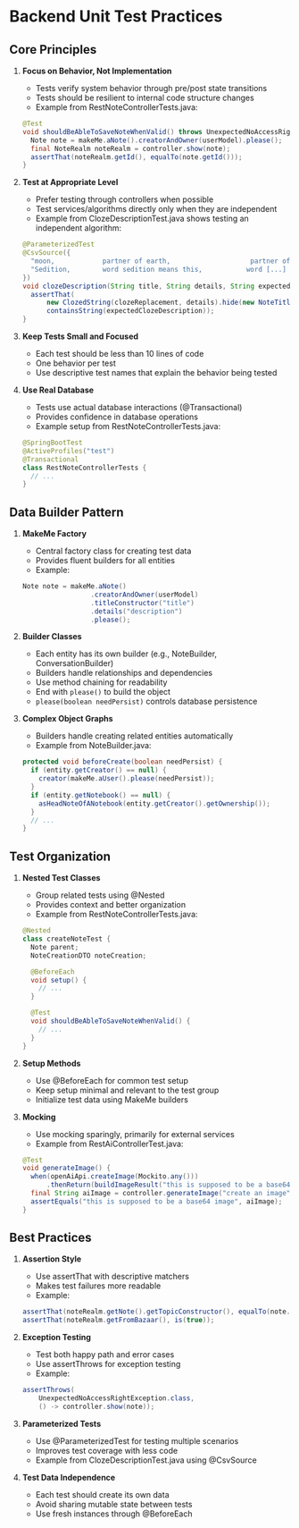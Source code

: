 # Backend Unit Test Practices

## Core Principles

1. **Focus on Behavior, Not Implementation**
   - Tests verify system behavior through pre/post state transitions
   - Tests should be resilient to internal code structure changes
   - Example from RestNoteControllerTests.java:
   ```java
   @Test
   void shouldBeAbleToSaveNoteWhenValid() throws UnexpectedNoAccessRightException {
     Note note = makeMe.aNote().creatorAndOwner(userModel).please();
     final NoteRealm noteRealm = controller.show(note);
     assertThat(noteRealm.getId(), equalTo(note.getId()));
   }
   ```

2. **Test at Appropriate Level**
   - Prefer testing through controllers when possible
   - Test services/algorithms directly only when they are independent
   - Example from ClozeDescriptionTest.java shows testing an independent algorithm:
   ```java
   @ParameterizedTest
   @CsvSource({
     "moon,            partner of earth,                    partner of earth",
     "Sedition,        word sedition means this,           word [...] means this"
   })
   void clozeDescription(String title, String details, String expectedClozeDescription) {
     assertThat(
         new ClozedString(clozeReplacement, details).hide(new NoteTitle(title)).clozeDetails(),
         containsString(expectedClozeDescription));
   }
   ```

3. **Keep Tests Small and Focused**
   - Each test should be less than 10 lines of code
   - One behavior per test
   - Use descriptive test names that explain the behavior being tested

4. **Use Real Database**
   - Tests use actual database interactions (@Transactional)
   - Provides confidence in database operations
   - Example setup from RestNoteControllerTests.java:
   ```java
   @SpringBootTest
   @ActiveProfiles("test")
   @Transactional
   class RestNoteControllerTests {
     // ...
   }
   ```

## Data Builder Pattern

1. **MakeMe Factory**
   - Central factory class for creating test data
   - Provides fluent builders for all entities
   - Example:
   ```java
   Note note = makeMe.aNote()
                    .creatorAndOwner(userModel)
                    .titleConstructor("title")
                    .details("description")
                    .please();
   ```

2. **Builder Classes**
   - Each entity has its own builder (e.g., NoteBuilder, ConversationBuilder)
   - Builders handle relationships and dependencies
   - Use method chaining for readability
   - End with `please()` to build the object
   - `please(boolean needPersist)` controls database persistence

3. **Complex Object Graphs**
   - Builders handle creating related entities automatically
   - Example from NoteBuilder.java:
   ```java
   protected void beforeCreate(boolean needPersist) {
     if (entity.getCreator() == null) {
       creator(makeMe.aUser().please(needPersist));
     }
     if (entity.getNotebook() == null) {
       asHeadNoteOfANotebook(entity.getCreator().getOwnership());
     }
     // ...
   }
   ```

## Test Organization

1. **Nested Test Classes**
   - Group related tests using @Nested
   - Provides context and better organization
   - Example from RestNoteControllerTests.java:
   ```java
   @Nested
   class createNoteTest {
     Note parent;
     NoteCreationDTO noteCreation;

     @BeforeEach
     void setup() {
       // ...
     }

     @Test
     void shouldBeAbleToSaveNoteWhenValid() {
       // ...
     }
   }
   ```

2. **Setup Methods**
   - Use @BeforeEach for common test setup
   - Keep setup minimal and relevant to the test group
   - Initialize test data using MakeMe builders

3. **Mocking**
   - Use mocking sparingly, primarily for external services
   - Example from RestAiControllerTest.java:
   ```java
   @Test
   void generateImage() {
     when(openAiApi.createImage(Mockito.any()))
         .thenReturn(buildImageResult("this is supposed to be a base64 image"));
     final String aiImage = controller.generateImage("create an image").b64encoded();
     assertEquals("this is supposed to be a base64 image", aiImage);
   }
   ```

## Best Practices

1. **Assertion Style**
   - Use assertThat with descriptive matchers
   - Makes test failures more readable
   - Example:
   ```java
   assertThat(noteRealm.getNote().getTopicConstructor(), equalTo(note.getTopicConstructor()));
   assertThat(noteRealm.getFromBazaar(), is(true));
   ```

2. **Exception Testing**
   - Test both happy path and error cases
   - Use assertThrows for exception testing
   - Example:
   ```java
   assertThrows(
       UnexpectedNoAccessRightException.class,
       () -> controller.show(note));
   ```

3. **Parameterized Tests**
   - Use @ParameterizedTest for testing multiple scenarios
   - Improves test coverage with less code
   - Example from ClozeDescriptionTest.java using @CsvSource

4. **Test Data Independence**
   - Each test should create its own data
   - Avoid sharing mutable state between tests
   - Use fresh instances through @BeforeEach
